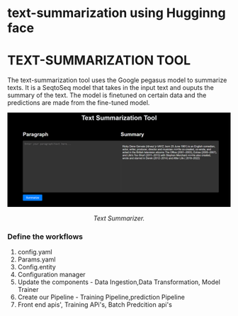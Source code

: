 # text-summarization using Hugginng face

# TEXT-SUMMARIZATION TOOL

The text-summarization tool uses the Google pegasus model to summarize texts. It is a SeqtoSeq model that takes in the input text and ouputs the summary of the text.
The model is finetuned on certain data and the predictions are made from the fine-tuned model. 

<div align="center">
    <img src="./Images/text-summarization.png" alt="Summarization Results" width="1200">
    <p><em>Text Summarizer.</em></p>
</div>






### Define the workflows

1. config.yaml
2. Params.yaml
3. Config.entity
4. Configuration manager
5. Update the components - Data Ingestion,Data Transformation, Model Trainer
6. Create our Pipeline - Training Pipeline,prediction Pipeline
7. Front end apis', Training APi's, Batch Predcition api's



